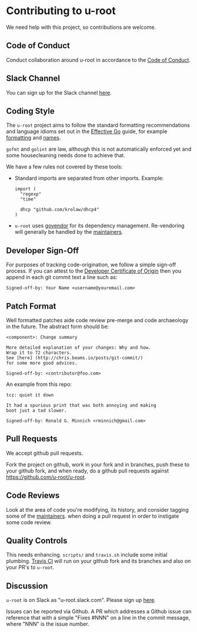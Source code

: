 # Contributing to u-root

We need help with this project, so contributions are welcome.

## Code of Conduct

Conduct collaboration around u-root in accordance to the [Code of
Conduct](https://github.com/u-root/u-root/wiki/Code-of-Conduct).

## Slack Channel

You can sign up for the Slack channel [here](http://slack.u-root.com:3000/).

## Coding Style

The ``u-root`` project aims to follow the standard formatting recommendations
and language idioms set out in the [Effective Go](https://golang.org/doc/effective_go.html)
guide, for example [formatting](https://golang.org/doc/effective_go.html#formatting)
and [names](https://golang.org/doc/effective_go.html#names).

`gofmt` and `golint` are law, although this is not automatically enforced
yet and some housecleaning needs done to achieve that.

We have a few rules not covered by these tools:

- Standard imports are separated from other imports. Example:
    ```
    import (
      "regexp"
      "time"

      dhcp "github.com/krolaw/dhcp4"
    )
    ```

- ``u-root`` uses [govendor](https://github.com/kardianos/govendor)
for its dependency management.  Re-vendoring will generally be
handled by the [maintainers](MAINTAINERS.md).

## Developer Sign-Off

For purposes of tracking code-origination, we follow a simple sign-off
process.  If you can attest to the [Developer Certificate of
Origin](https://developercertificate.org/) then you append in each git
commit text a line such as:
```
Signed-off-by: Your Name <username@youremail.com>
```
## Patch Format

Well formatted patches aide code review pre-merge and code archaeology in
the future.  The abstract form should be:
```
<component>: Change summary

More detailed explanation of your changes: Why and how.
Wrap it to 72 characters.
See [here] (http://chris.beams.io/posts/git-commit/)
for some more good advices.

Signed-off-by: <contributor@foo.com>
```

An example from this repo:
```
tcz: quiet it down

It had a spurious print that was both annoying and making
boot just a tad slower.

Signed-off-by: Ronald G. Minnich <rminnich@gmail.com>
```

## Pull Requests

We accept github pull requests.

Fork the project on github, work in your fork and in branches, push
these to your github fork, and when ready, do a github pull requests
against https://github.com/u-root/u-root.

## Code Reviews

Look at the area of code you're modifying, its history, and consider
tagging some of the [maintainers](MAINTAINERS.md).  when doing a
pull request in order to instigate some code review.

## Quality Controls

This needs enhancing.  ``scripts/`` and ``travis.sh`` include some
initial plumbing.  [Travis CI](https://travis-ci.org/) will run on
your github fork and its branches and also on your PR's to ``u-root``.

## Discussion

``u-root`` is on Slack as "u-root.slack.com".  Please sign up
[here](http://slack.u-root.com:3000/).

Issues can be reported via Github.  A PR which addresses a Github issue can
reference that with a simple "Fixes #NNN" on a line in the commit message,
where "NNN" is the issue number.
